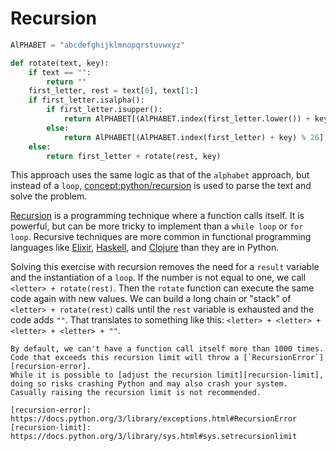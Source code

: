 # Recursion

```python
AlPHABET = "abcdefghijklmnopqrstuvwxyz"

def rotate(text, key):
    if text == "":
        return ""
    first_letter, rest = text[0], text[1:]
    if first_letter.isalpha():
        if first_letter.isupper():
            return AlPHABET[(AlPHABET.index(first_letter.lower()) + key) % 26].upper() + rotate(rest, key)
        else:
            return AlPHABET[(AlPHABET.index(first_letter) + key) % 26] + rotate(rest, key)
    else:
        return first_letter + rotate(rest, key)
```

This approach uses the same logic as that of the `alphabet` approach, but instead of a `loop`, [concept:python/recursion]() is used to parse the text and solve the problem.

[Recursion][recursion] is a programming technique where a function calls itself.
It is powerful, but can be more tricky to implement than a `while loop` or `for loop`.
Recursive techniques are more common in functional programming languages like [Elixir][elixir], [Haskell][haskell], and [Clojure][clojure] than they are in Python.

Solving this exercise with recursion removes the need for a `result` variable and the instantiation of a `loop`.
If the number is not equal to one, we call `<letter> + rotate(rest)`.
Then the `rotate` function can execute the same code again with new values.
We can build a long chain or "stack" of `<letter> + rotate(rest)` calls until the `rest` variable is exhausted and the code adds `""`.
That translates to something like this: `<letter> + <letter> + <letter> + <letter> + ""`.


~~~~exercism/note
By default, we can't have a function call itself more than 1000 times.
Code that exceeds this recursion limit will throw a [`RecursionError`][recursion-error].
While it is possible to [adjust the recursion limit][recursion-limit], doing so risks crashing Python and may also crash your system.
Casually raising the recursion limit is not recommended.

[recursion-error]: https://docs.python.org/3/library/exceptions.html#RecursionError
[recursion-limit]: https://docs.python.org/3/library/sys.html#sys.setrecursionlimit
~~~~

[clojure]: https://exercism.org/tracks/clojure
[elixir]: https://exercism.org/tracks/elixir
[haskell]: https://exercism.org/tracks/haskell
[recursion]: https://realpython.com/python-thinking-recursively/
